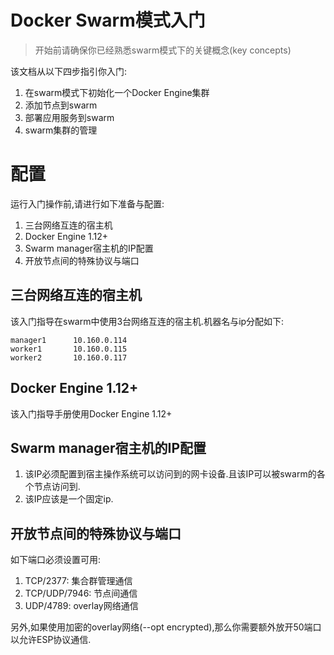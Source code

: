 # Docker Swarm模式入门
> 开始前请确保你已经熟悉swarm模式下的关键概念(key concepts)

该文档从以下四步指引你入门:
1. 在swarm模式下初始化一个Docker Engine集群 
2. 添加节点到swarm
3. 部署应用服务到swarm
4. swarm集群的管理

# 配置
运行入门操作前,请进行如下准备与配置:
1. 三台网络互连的宿主机
2. Docker Engine 1.12+
3. Swarm manager宿主机的IP配置
4. 开放节点间的特殊协议与端口

## 三台网络互连的宿主机
该入门指导在swarm中使用3台网络互连的宿主机.机器名与ip分配如下:
```
manager1      10.160.0.114
worker1       10.160.0.115
worker2       10.160.0.117
```

## Docker Engine 1.12+
该入门指导手册使用Docker Engine 1.12+

## Swarm manager宿主机的IP配置
1. 该IP必须配置到宿主操作系统可以访问到的网卡设备.且该IP可以被swarm的各个节点访问到.
2. 该IP应该是一个固定ip.


## 开放节点间的特殊协议与端口
如下端口必须设置可用:
1. TCP/2377: 集合群管理通信
2. TCP/UDP/7946: 节点间通信
3. UDP/4789: overlay网络通信

另外,如果使用加密的overlay网络(--opt encrypted),那么你需要额外放开50端口以允许ESP协议通信.